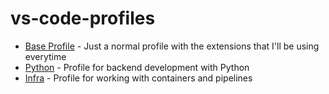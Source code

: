 # vs-code-profiles
* [Base Profile](https://vscode.dev/profile/github/0fb15d09416426b45689b5456e8c4f47) - Just a normal profile with the extensions that I'll be using everytime
* [Python](https://vscode.dev/profile/github/3e238ccc7e54a82dfcbc9157c27fd66f) - Profile for backend development with Python
* [Infra](https://vscode.dev/profile/github/1e12599fa3ee73eadd2315554f5d07dd) - Profile for working with containers and pipelines
